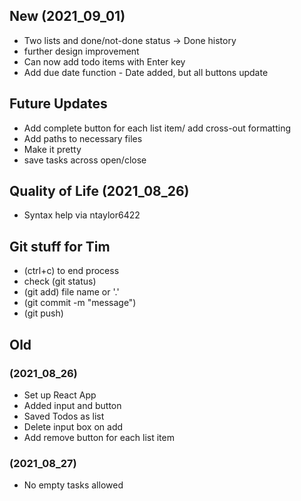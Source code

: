 ## New (2021_09_01)
- Two lists and done/not-done status -> Done history
- further design improvement
- Can now add todo items with Enter key
- Add due date function - Date added, but all buttons update

## Future Updates
- Add complete button for each list item/ add cross-out formatting
- Add paths to necessary files
- Make it pretty
- save tasks across open/close

## Quality of Life (2021_08_26)
- Syntax help via ntaylor6422


## Git stuff for Tim
- (ctrl+c) to end process
- check (git status)
- (git add) file name or '.' 
- (git commit -m "message")
- (git push)

## Old 
### (2021_08_26)
- Set up React App
- Added input and button
- Saved Todos as list
- Delete input box on add
- Add remove button for each list item
### (2021_08_27)
- No empty tasks allowed